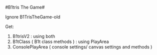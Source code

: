 #B1tris The Game#

Ignore B1TrisTheGame-old

Get:
1. B1trisV2 : using both
2. B1tClass ( B1t class methods ) : using PlayArea 
3. ConsolePlayArea ( console settings/ canvas settings and methods )
